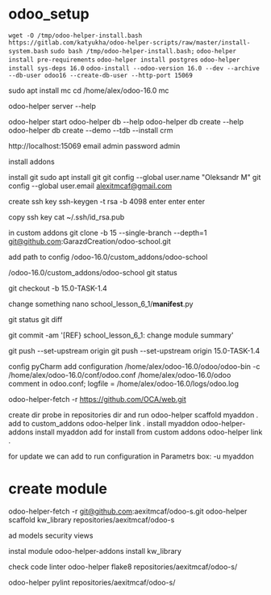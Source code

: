 # odoo_setup
```wget -O /tmp/odoo-helper-install.bash https://gitlab.com/katyukha/odoo-helper-scripts/raw/master/install-system.bash```
```sudo bash /tmp/odoo-helper-install.bash;```
```odoo-helper install pre-requirements```
```odoo-helper install postgres```
```odoo-helper install sys-deps 16.0```
```odoo-install --odoo-version 16.0 --dev --archive --db-user odoo16 --create-db-user --http-port 15069```

sudo apt install mc
cd /home/alex/odoo-16.0
mc


odoo-helper server --help

odoo-helper start
odoo-helper db --help
odoo-helper db create --help
odoo-helper db create --demo --tdb --install crm

http://localhost:15069
email  admin
password  admin


install addons 

install git
sudo apt install git
git config --global user.name "Oleksandr M"
git config --global user.email alexitmcaf@gmail.com

create ssh key
ssh-keygen -t rsa -b 4098
enter enter enter

copy ssh key
cat ~/.ssh/id_rsa.pub

in custom addons
git clone -b 15 --single-branch --depth=1 git@github.com:GarazdCreation/odoo-school.git

add path to config 
/odoo-16.0/custom_addons/odoo-school

/odoo-16.0/custom_addons/odoo-school
git status

git checkout -b 15.0-TASK-1.4

change something
nano school_lesson_6_1/__manifest__.py

git status
git diff

git commit -am '[REF} school_lesson_6_1: change module summary'

git push --set-upstream origin
git push --set-upstream origin 15.0-TASK-1.4


config pyCharm
add configuration
/home/alex/odoo-16.0/odoo/odoo-bin
-c /home/alex/odoo-16.0/conf/odoo.conf
/home/alex/odoo-16.0/odoo
comment in odoo.conf; logfile = /home/alex/odoo-16.0/logs/odoo.log

odoo-helper-fetch -r https://github.com/OCA/web.git

create dir probe in repositories dir and run
odoo-helper scaffold myaddon .
add to custom_addons
odoo-helper link .
install myaddon
odoo-helper-addons install myaddon
add for install from custom addons
odoo-helper link .


for update we can add to run configuration in Parametrs box: 
-u myaddon

# create module
odoo-helper-fetch -r git@github.com:aexitmcaf/odoo-s.git
odoo-helper scaffold kw_library repositories/aexitmcaf/odoo-s

ad models security views

instal module
odoo-helper-addons install kw_library

check code linter
odoo-helper flake8 repositories/aexitmcaf/odoo-s/

odoo-helper pylint repositories/aexitmcaf/odoo-s/
